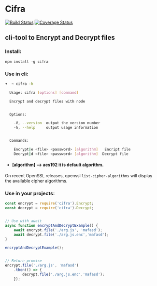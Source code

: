 # Cifra

[![Build Status](https://travis-ci.org/Luisangonzalez/cifra.svg?branch=master)](https://travis-ci.org/Luisangonzalez/cifra)
[![Coverage Status](https://coveralls.io/repos/github/Luisangonzalez/cifra/badge.svg?branch=master)](https://coveralls.io/github/Luisangonzalez/cifra?branch=master)

## cli-tool to Encrypt and Decrypt files


### Install:

`npm install -g cifra`

### Use in cli:

```bash
➜  ~ cifra -h

  Usage: cifra [options] [command]

  Encrypt and decrypt files with node


  Options:

    -V, --version  output the version number
    -h, --help     output usage information


  Commands:

    Encrypt|e <file> <password> [algorithm]   Encript file
    Decrypt|d <file> <password> [algorithm]  Decrypt file

```

* #### [algorithm] --> aes192 it is default algorithm.
On recent OpenSSL releases, openssl `list-cipher-algorithms` will display the available cipher algorithms.

### Use in your projects:

```js
const encrypt = require('cifra').Encrypt;
const decrypt = require('cifra').Decrypt;


// Use with await
async function encryptAndDecryptExample() {
    await encrypt.file('./arg.js', 'mafasd');
    await decrypt.file('./arg.js.enc','mafasd');
}

encryptAndDecryptExample();


// Return promise
encrypt.file('./arg.js', 'mafasd')
    .then(() => {
        decrypt.file('./arg.js.enc','mafasd');
    });
```
